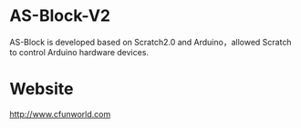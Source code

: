 # AS-Block-V2
AS-Block is developed based on Scratch2.0 and Arduino，allowed Scratch to control Arduino hardware devices.


# Website
http://www.cfunworld.com
